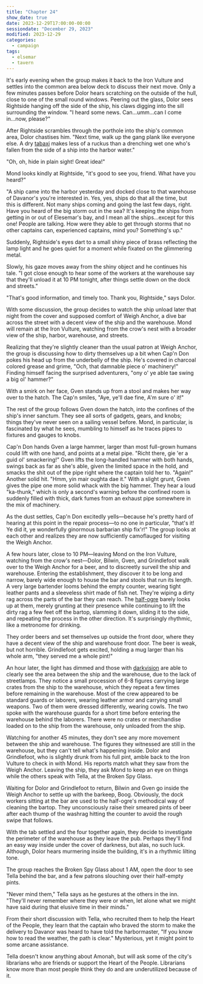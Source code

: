 ```yaml
---
title: "Chapter 24"
show_date: true
date: 2023-12-29T17:00:00-00:00
sessiondate: "December 29, 2023"
modified: 2023-12-29
categories:
  - campaign
tags:
  - elsemar
  - tavern
---
```


It's early evening when the group makes it back to the Iron Vulture and settles into
the common area below deck to discuss their next move. Only a few minutes passes before
Dolor hears scratching on the outside of the hull, close to one of the small round windows.
Peering out the glass, Dolor sees Rightside hanging off the side of the ship, his claws
digging into the sill surrounding the window. "I heard some news. Can...umm...can I come
in...now, please?"

After Rightside scrambles through the porthole into the ship's common area, Dolor
chastises him. "Next time, walk up the gang plank like everyone else. A dry
[tabaxi](https://www.dandwiki.com/wiki/Tabaxi_(5e_Race_Variant)) makes less of a ruckus
than a drenching wet one who's fallen from the side of a ship into the harbor water."

"Oh, oh, hide in plain sight! Great idea!"

Mond looks kindly at Rightside, "it's good to see you, friend. What have you heard?"

"A ship came into the harbor yesterday and docked close to that warehouse of Davanor's
you're interested in. Yes, yes, ships do that all the time, but this is
different. Not many ships coming and going the last few days, right. Have you heard of
the big storm out in the sea? It's keeping the ships from getting in or out of Elesemar's
bay, and I mean all the ships...except for this one! People are talking. How were they
able to get through storms that no other captains can, experienced captains, mind you?
Something's up."

Suddenly, Rightside's eyes dart to a small shiny piece of brass reflecting
the lamp light and he goes quiet for a moment while fixated on the glimmering metal.

Slowly, his gaze moves away from the shiny object and he continues his tale.
"I got close enough to hear some of the workers at the
warehouse say that they'll unload it at 10 PM tonight, after things settle down on the
dock and streets."

"That's good information, and timely too. Thank you, Rightside," says Dolor.

With some discussion, the group decides to watch the ship unload later that night from
the cover and supposed comfort of Weigh Anchor, a dive bar across the street with a
decent view of the ship and the warehouse. Mond will remain at the Iron Vulture, watching
from the crow's nest with a broader view of the ship, harbor, warehouse, and streets.

Realizing that they're slightly cleaner than the usual patron at Weigh Anchor, the
group is discussing how to dirty themselves up a bit when Cap'n Don pokes his head up
from the underbelly of the ship. He's covered in charcoal colored grease and grime,
"Och, that damnable piece o' machinery!" Finding himself facing the surprised adventurers,
"ony o' ye able tae swing a big ol' hammer?"

With a smirk on her face, Gven stands up from a stool and makes her way over to the
hatch. The Cap'n smiles, "Aye, ye'll dae fine, A'm sure o' it!"

The rest of the group follows Gven down the hatch, into the confines of the ship's inner
sanctum. They see all sorts of gadgets, gears, and knobs; things they've never seen on
a sailing vessel before. Mond, in particular, is fascinated by what he sees, mumbling to
himself as he traces pipes to fixtures and gauges to knobs.

Cap'n Don hands Gven a large hammer, larger than most full-grown humans could lift with
one hand, and points at a metal pipe. "Richt there, gie 'er a guid ol' smackering!" Gven
lifts the long-handled hammer with both hands, swings back as far as she's able, given the
limited space in the hold, and smacks the shit out of the pipe right where the captain told
her to. "Again!" Another solid hit. "Hmm, yin mair oughta dae it." With a slight grunt,
Gven gives the pipe one more solid whack with the big hammer. They hear a loud "ka-thunk,"
which is only a second's warning before the confined room is suddenly filled with thick,
dark fumes from an exhaust pipe somewhere in the mix of machinery.

As the dust settles, Cap'n Don excitedly yells—because he's pretty hard of hearing at this
point in the repair process—to no one in particular, "that's it! Ye did it, ye wonderfully
ginormous barbarian ship fix'r!" The group looks at each other and realizes they are now
sufficiently camoflauged for visiting the Weigh Anchor.

A few hours later, close to 10 PM—leaving Mond on the Iron Vulture, watching from the crow's
nest—Dolor, Bilwin, Gven, and Grindlefoot walk over to the
Weigh Anchor for a beer, and to discreetly surveil the ship and warehouse. Entering the
establishment, they discover it to be long and narrow, barely wide enough to house the bar
and stools that run its length. A very large bartender looms behind the empty counter,
wearing tight leather pants and a sleeveless shirt made of fish net.
They're wiping a dirty rag across the parts of the bar they can reach. The
[half-ogre](https://forgottenrealms.fandom.com/wiki/Half-ogre) barely looks up at them,
merely grunting at their presence while continuing to lift the dirty rag a few feet off
the bartop, slamming it down, sliding it to the side, and repeating the process in the
other direction. It's surprisingly rhythmic, like a metronome for drinking.

They order beers and set themselves up outside the front door, where they have a decent
view of the ship and warehouse front door. The beer is weak, but not horrible. Grindlefoot
gets excited, holding a mug larger than his whole arm, "they served me a whole pint!"

An hour later, the light has dimmed and those with [darkvision](https://www.dndbeyond.com/sources/basic-rules/monsters#Darkvision)
are able to clearly see the area between the ship and the warehouse, due to the lack of
streetlamps. They notice a small procession of 6-8 figures carrying large crates from
the ship to the warehouse, which they repeat a few times before remaining in the warehouse.
Most of the crew appeared to be standard guards or laborers, wearing leather armor
and carrying small weapons. Two of them were dressed differently, wearing cowls.
The two spoke with the warehouse guards for a short time before entering the warehouse
behind the laborers. There were no crates or merchandise loaded on to the ship from the
warehouse, only unloaded from the ship.

Watching for another 45 minutes, they don't see any more movement between the ship and
warehouse. The figures they witnessed are still in the warehouse, but they can't tell
what's happening inside. Dolor and Grindlefoot, who is slightly drunk from his full pint,
amble back to the Iron Vulture to check in with Mond. His reports match what they saw
from the Weigh Anchor. Leaving the ship, they ask Mond to keep an eye on things
while the others speak with Tella, at the Broken Spy Glass.

Waiting for Dolor and Grindlefoot to return, Bilwin and Gven go inside the Weigh Anchor
to settle up with the barkeep, Boog. Obviously, the dock workers sitting at the bar are
used to the half-ogre's methodical way of cleaning the bartop. They unconsciously raise
their smeared pints of beer after each thump of the washrag hitting the counter to avoid
the rough swipe that follows.

With the tab settled and the four together again, they decide to investigate the perimeter
of the warehouse as they leave the pub. Perhaps they'll find an easy way inside under the
cover of darkness, but alas, no such luck. Although, Dolor hears murmering inside the
building, it's in a rhythmic lilting tone.

The group reaches the Broken Spy Glass about 1 AM, open the door to see Tella behind the
bar, and a few patrons slouching over their half-empty pints.

"Never mind them," Tella says as he gestures at the others in the inn. "They'll never
remember where they were or when, let alone what we might have said during that elusive
time in their minds."

From their short discussion with Tella, who recruited them to help the Heart of the People,
they learn that the captain who braved the storm to make the delivery to Davanor was heard
to have told the harbormaster, "If you know how to read the weather, the
path is clear." Mysterious, yet it might point to some arcane assistance.

Tella doesn't know anything about Amonah, but will ask some of the city's librarians who
are friends or support the Heart of the People. Librarians know more than most people
think they do and are underutilized because of it.

<!-- em dash: — | kebyoard shortcut = Option + Shift + Dash (-) -->
<!-- https://oatcookies.neocities.org/dndmoney to convert copper, silver, gold, and more into CP -->
